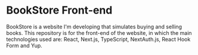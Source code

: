 # BookStore Front-end
BookStore is a website I'm developing that simulates buying and selling books. 
This repository is for the front-end of the website, in which the main technologies used are: React, Next.js, TypeScript, NextAuth.js, React Hook Form and Yup.

